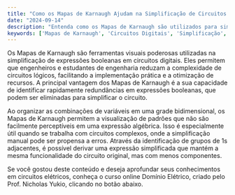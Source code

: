 ```yaml
---
title: "Como os Mapas de Karnaugh Ajudam na Simplificação de Circuitos Digitais?"
date: "2024-09-14"
description: "Entenda como os Mapas de Karnaugh são utilizados para simplificar expressões booleanas em circuitos digitais."
keywords: ['Mapas de Karnaugh', 'Circuitos Digitais', 'Simplificação', 'Expressões Booleanas']
---
```


Os Mapas de Karnaugh são ferramentas visuais poderosas utilizadas na simplificação de expressões booleanas em circuitos digitais. Eles permitem que engenheiros e estudantes de engenharia reduzam a complexidade de circuitos lógicos, facilitando a implementação prática e a otimização de recursos. A principal vantagem dos Mapas de Karnaugh é a sua capacidade de identificar rapidamente redundâncias em expressões booleanas, que podem ser eliminadas para simplificar o circuito.

Ao organizar as combinações de variáveis em uma grade bidimensional, os Mapas de Karnaugh permitem a visualização de padrões que não são facilmente perceptíveis em uma expressão algébrica. Isso é especialmente útil quando se trabalha com circuitos complexos, onde a simplificação manual pode ser propensa a erros. Através da identificação de grupos de 1s adjacentes, é possível derivar uma expressão simplificada que mantém a mesma funcionalidade do circuito original, mas com menos componentes.

Se você gostou deste conteúdo e deseja aprofundar seus conhecimentos em circuitos elétricos, conheça o curso online Domínio Elétrico, criado pelo Prof. Nicholas Yukio, clicando no botão abaixo.